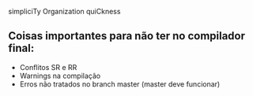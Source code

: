 simpliciTy
        Organization
     quiCkness
     
## Coisas importantes para não ter no compilador final:
- Conflitos SR e RR
- Warnings na compilação
- Erros não tratados no branch master (master deve funcionar)
